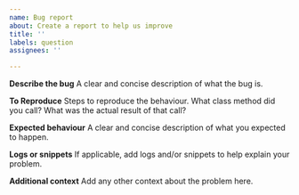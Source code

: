```yaml
---
name: Bug report
about: Create a report to help us improve
title: ''
labels: question
assignees: ''

---
```


**Describe the bug**
A clear and concise description of what the bug is.

**To Reproduce**
Steps to reproduce the behaviour. What class method did you call? What was the actual result of that call?

**Expected behaviour**
A clear and concise description of what you expected to happen.

**Logs or snippets**
If applicable, add logs and/or snippets to help explain your problem.

**Additional context**
Add any other context about the problem here.
